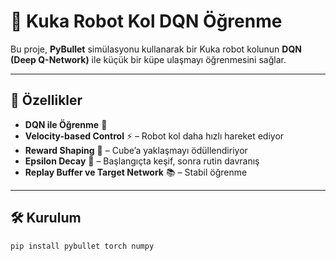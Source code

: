 # 🤖 Kuka Robot Kol DQN Öğrenme

Bu proje, **PyBullet** simülasyonu kullanarak bir Kuka robot kolunun **DQN (Deep Q-Network)** ile küçük bir küpe ulaşmayı öğrenmesini sağlar.  

---

## 🚀 Özellikler

- **DQN ile Öğrenme** 🧠
- **Velocity-based Control** ⚡ – Robot kol daha hızlı hareket ediyor
- **Reward Shaping** 🎯 – Cube’a yaklaşmayı ödüllendiriyor
- **Epsilon Decay** 🔄 – Başlangıçta keşif, sonra rutin davranış
- **Replay Buffer ve Target Network** 📚 – Stabil öğrenme

---

## 🛠️ Kurulum

```bash
pip install pybullet torch numpy
```
